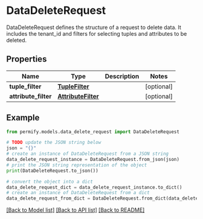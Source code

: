 # DataDeleteRequest

DataDeleteRequest defines the structure of a request to delete data. It includes the tenant_id and filters for selecting tuples and attributes to be deleted.

## Properties

Name | Type | Description | Notes
------------ | ------------- | ------------- | -------------
**tuple_filter** | [**TupleFilter**](TupleFilter.md) |  | [optional] 
**attribute_filter** | [**AttributeFilter**](AttributeFilter.md) |  | [optional] 

## Example

```python
from permify.models.data_delete_request import DataDeleteRequest

# TODO update the JSON string below
json = "{}"
# create an instance of DataDeleteRequest from a JSON string
data_delete_request_instance = DataDeleteRequest.from_json(json)
# print the JSON string representation of the object
print(DataDeleteRequest.to_json())

# convert the object into a dict
data_delete_request_dict = data_delete_request_instance.to_dict()
# create an instance of DataDeleteRequest from a dict
data_delete_request_from_dict = DataDeleteRequest.from_dict(data_delete_request_dict)
```
[[Back to Model list]](../README.md#documentation-for-models) [[Back to API list]](../README.md#documentation-for-api-endpoints) [[Back to README]](../README.md)


